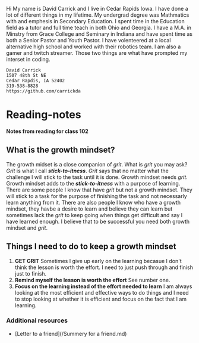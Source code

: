 Hi My name is David Carrick and I live in Cedar Rapids Iowa. I have done a lot of different things in my lifetime. My undergrad degree was Mathmatics with and emphesis in Secondary Education. I spent time in the Education field as a tutor and full time teach in both Ohio and Georgia. I have a M.A. in Minstry from Grace College and Seminary in Indiana and have spent time as both a Senior Pastor and Youth Pastor. I have volenteered at a local alternative high school and worked with their robotics team. I am also a gamer and twitch streamer. Those two things are what have prompted my interset in coding.

```
David Carrick
1507 48th St NE
Cedar Rapdis, IA 52402
319-538-8828
https://github.com/carrickda
```

# Reading-notes

**Notes from reading for class 102**

## What is the growth mindset?

The growth midset is a close companion of *grit*. What is *grit* you may ask? *Grit* is what I call ***stick-to-itness***. *Grit* says that no matter what the challenge I will stick to the task until it is done. Growth mindset needs *grit*. Growth mindset adds to the ***stick-to-itness*** with a purpose of learning. There are some people I know that have *grit* but not a growth mindset. They will stick to a task for the purpose of finishing the task and not necessarly learn anything from it. There are also people I know who have a growth mindset, they havbe a desire to learn and believe they can learn but sometimes lack the *grit* to keep going when things get difficult and say I have learned enough. I believe that to be successful you need both growth mindset and *grit*. 


## Things I need to do to keep a growth mindset

1. **GET GRIT** Sometimes I give up early on the learning becasue I don't think the lesson is worth the effort. I need to just push through and finish just to finish.  
2. **Remind myself the lesson is worth the effort** See number one.  
3. **Focus on the learning instead of the effort needed to learn** I am always looking at the most efficient and effective ways to do things and I need to stop looking at whether it is efficient and focus on the fact that I am learning.


### Additional resources

- [Letter to a friend](/Summery for a friend.md)

